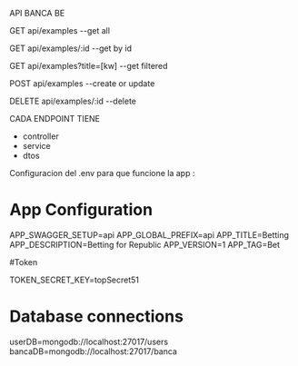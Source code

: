 API BANCA BE

GET api/examples --get all

GET api/examples/:id --get by id

GET api/examples?title=[kw] --get filtered

POST api/examples --create or update

DELETE api/examples/:id --delete



CADA ENDPOINT TIENE
* controller
* service
* dtos


Configuracion del .env para que funcione la app :

# App Configuration

APP_SWAGGER_SETUP=api
APP_GLOBAL_PREFIX=api
APP_TITLE=Betting
APP_DESCRIPTION=Betting for Republic
APP_VERSION=1
APP_TAG=Bet

#Token

TOKEN_SECRET_KEY=topSecret51

# Database connections

userDB=mongodb://localhost:27017/users
bancaDB=mongodb://localhost:27017/banca